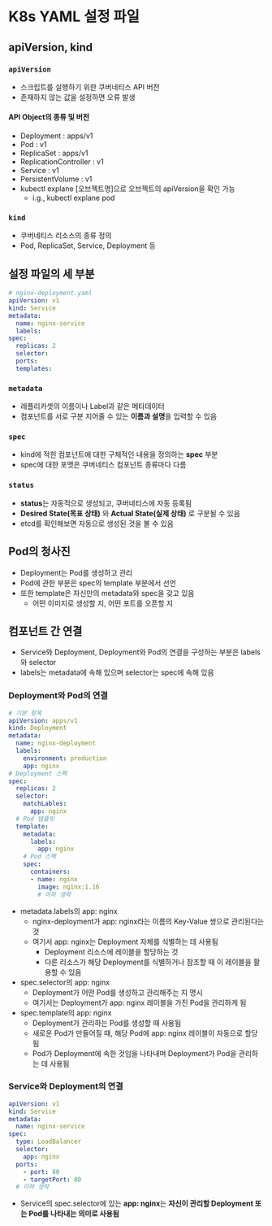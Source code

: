 # K8s YAML 설정 파일
## apiVersion, kind
### `apiVersion`

- 스크립트를 실행하기 위한 쿠버네티스 API 버전
- 존재하지 않는 값을 설정하면 오류 발생

#### API Object의 종류 및 버전

- Deployment : apps/v1
- Pod : v1
- ReplicaSet : apps/v1
- ReplicationController : v1
- Service : v1
- PersistentVolume : v1
- kubectl explane [오브젝트명]으로 오브젝트의 apiVersion을 확인 가능
	- i.g., kubectl explane pod

### `kind`

- 쿠버네티스 리소스의 종류 정의
- Pod, ReplicaSet, Service, Deployment 등

## 설정 파일의 세 부분

```yaml
# nginx-deployment.yaml
apiVersion: v1
kind: Service
metadata:
  name: nginx-service
  labels:
spec:
  replicas: 2
  selector:
  ports:
  templates:
```

### `metadata`

- 레플리카셋의 이름이나 Label과 같은 메타데이터
- 컴포넌트를 서로 구분 지어줄 수 있는 **이름과 설명**을 입력할 수 있음

### `spec`

- kind에 적힌 컴포넌트에 대한 구체적인 내용을 정의하는 **spec** 부분
- spec에 대한 포맷은 쿠버네티스 컴포넌트 종류마다 다름

### `status`

- **status**는 자동적으로 생성되고, 쿠버네티스에 자동 등록됨
- **Desired State(목표 상태)** 와 **Actual State(실제 상태)** 로 구분될 수 있음
- etcd를 확인해보면 자동으로 생성된 것을 볼 수 있음

## Pod의 청사진

- Deployment는 Pod를 생성하고 관리
- Pod에 관한 부분은 spec의 template 부분에서 선언
- 또한 template은 자신만의 metadata와 spec을 갖고 있음
	- 어떤 이미지로 생성할 지, 어떤 포트를 오픈할 지

## 컴포넌트 간 연결

- Service와 Deployment, Deployment와 Pod의 연결을 구성하는 부분은 labels와 selector
- labels는 metadata에 속해 있으며 selector는 spec에 속해 있음

### Deployment와 Pod의 연결

```yaml
# 기본 항목
apiVersion: apps/v1
kind: Deployment
metadata:
  name: nginx-deployment
  labels:
    environment: production
    app: nginx
# Deployment 스펙
spec:
  replicas: 2
  selector:
    matchLables:
      app: nginx
  # Pod 템플릿
  template:
    metadata:
      labels:
        app: nginx
    # Pod 스펙
    spec:
      containers:
      - name: nginx
        image: nginx:1.16
        # 이하 생략
```

- metadata.labels의 app: nginx
	- nginx-deployment가 app: nginx라는 이름의 Key-Value 쌍으로 관리된다는 것
	- 여기서 app: nginx는 Deployment 자체를 식별하는 데 사용됨
		- Deployment 리소스에 레이블을 할당하는 것
		- 다른 리소스가 해당 Deployment를 식별하거나 참조할 때 이 레이블을 활용할 수 있음
- spec.selector의 app: nginx
	- Deployment가 어떤 Pod를 생성하고 관리해주는 지 명시
	- 여기서는 Deployment가 app: nginx 레이블을 가진 Pod을 관리하게 됨
- spec.template의 app: nginx
	- Deployment가 관리하는 Pod를 생성할 때 사용됨
	- 새로운 Pod가 만들어질 때, 해당 Pod에 app: nginx 레이블이 자동으로 할당됨
	- Pod가 Deployment에 속한 것임을 나타내며 Deployment가 Pod을 관리하는 데 사용됨

### Service와 Deployment의 연결

```yaml
apiVersion: v1
kind: Service
metadata:
  name: nginx-service
spec:
  type: LoadBalancer
  selector:
    app: nginx
  ports:
    - port: 80
    - targetPort: 80
  # 이하 생략
```

- Service의 spec.selector에 있는 **app: nginx**는 **자신이 관리할 Deployment 또는 Pod를 나타내는 의미로 사용됨**

